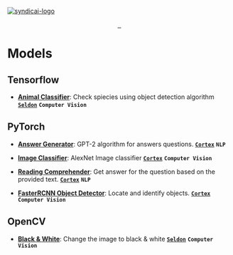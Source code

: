 [![syndicai-logo](https://syndic.ai/snap/banners/logo_w_banner_w.png)](https://syndic.ai)

<p align="center">
  <a aria-label="Syndicai" href="https://syndic.ai">
    <img alt="" src="https://img.shields.io/badge/MADE%20FOR%20DISRUPTORS-000000.svg?style=for-the-badge&labelColor=000">
  </a>
  <a aria-label="Docs" href="https://docs.syndic.ai">
    <img alt="" src="https://img.shields.io/badge/Documentation-000.svg?style=for-the-badge&labelColor=000">
  </a>
  <a aria-label="Join the community on GitHub" href="https://join.slack.com/t/syndicai/shared_invite/zt-eqbfjmyo-BCNw0gDryzU1A_6GH7xyYw">
    <img alt="" src="https://img.shields.io/badge/Join%20the%20community-blue.svg?style=for-the-badge&logo=Slack&labelColor=000000&logoWidth=20">
  </a>
</p>

# Models

## Tensorflow

- [**Animal Classifier**](/animal_classifier): Check spiecies using object detection algorithm [**`Seldon`**](https://seldon.io) **`Computer Vision`**

## PyTorch

- [**Answer Generator**](/ranswer_generator): GPT-2 algorithm for answers questions. [**`Cortex`**](https://www.cortex.dev) **`NLP`**

- [**Image Classifier**](/image_classifier_alexnext): AlexNet Image classifier [**`Cortex`**](https://www.cortex.dev) **`Computer Vision`**

- [**Reading Comprehender**](/reading_comprehender): Get answer for the question based on the provided text. [**`Cortex`**](https://www.cortex.dev) **`NLP`**

- [**FasterRCNN Object Detector**](/object_detector_fasterrcnn): Locate and identify objects. [**`Cortex`**](https://www.cortex.dev) **`Computer Vision`**

## OpenCV

- [**Black & White**](/black_and_white): Change the image to black & white [**`Seldon`**](https://seldon.io) **`Computer Vision`**


